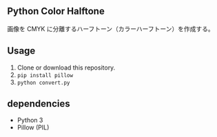 ## Python Color Halftone

画像を CMYK に分離するハーフトーン（カラーハーフトーン）を作成する。

## Usage

1. Clone or download this repository.
1. `pip install pillow`
1. `python convert.py`

## dependencies

- Python 3
- Pillow (PIL)

